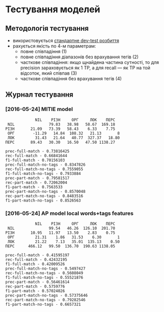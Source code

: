 # Тестування моделей

## Методологія тестування

- використовується [стандартне dev-test розбиття](../doc/dev-test-split.txt)
- рахується якість по 4-м параметрам:
  - повне співпадіння (1)
  - повне співпадіння діапазонів без врахування тегів (2)
  - часткове співпадіння: якщо щнайдена частина сутності, то для precision зараховується як 1 TP, а для recall — як TP на той відсоток, який співпав (3)
  - часткове співпадіння без врахування тегів (4)


## Журнал тестування

### [2016-05-24] MITIE model

```
    	     NIL    РІЗН     ОРГ     ЛОК    ПЕРС
 NIL	           79.83   38.98   58.67  169.18
РІЗН	   21.09   73.39   58.43    6.33    7.75
 ОРГ	    -11.29   14.84  108.32   21.13       8
 ЛОК	     31.43   21.64   40.77  327.37   18.80
ПЕРС	   89.43   30.30   16.50   47.50 1138.27
 
prec-full-match - 0.73816425
rec-full-match - 0.66841644
f1-full-match - 0.70156103
prec-full-match-no-tags - 0.8347826
rec-full-match-no-tags - 0.7559055
f1-full-match-no-tags - 0.7933884
prec-part-match - 0.79581517
rec-part-match - 0.72062004
f1-part-match - 0.7563533
prec-part-match-no-tags - 0.8570048
rec-part-match-no-tags - 0.8483516
f1-part-match-no-tags - 0.8526563
```

### [2016-05-24] AP model local words+tags features

```
    	     NIL    РІЗН     ОРГ     ЛОК    ПЕРС
 NIL	           99.54   46.26  126.10  201.70
РІЗН	   10.95   11.97   13.50    2.83    0.75
 ОРГ	     21.31    1.86   31.53    6.30       1
 ЛОК	     21.22    7.13   35.01  135.13    0.50
ПЕРС	  466.12   99.50  136.70  190.63 1138.05

prec-full-match - 0.41595197
rec-full-match - 0.42432195
f1-full-match - 0.42009526
prec-full-match-no-tags - 0.5497427
rec-full-match-no-tags - 0.5608049
f1-full-match-no-tags - 0.55521876
prec-part-match - 0.56461614
rec-part-match - 0.5759776
f1-part-match - 0.57024026
prec-part-match-no-tags - 0.57375646
rec-part-match-no-tags - 0.79282546
f1-part-match-no-tags - 0.6657321

